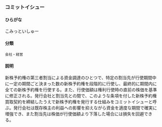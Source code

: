 <div style="display:none;">

## [あ行](securities-terms?id=あ行)
## [か行](securities-terms?id=か行)

</div>

### コミットイシュー

#### ひらがな

こみっといしゅー

#### 分類

`会社・経営`

#### 説明

新株予約権の第三者割当による資金調達のひとつで、特定の割当先が行使期間中に一定の期間ごと決まった数の新株予約権を段階的に行使し、最終的に期間内に全ての新株予約権を行使する。また、行使価額は権利行使時の直前の株価を基準に修正される。発行会社と割当先との間で、このような条項を付した新株予約権買取契約を締結したうえで新株予約権を発行する仕組みをコミットイシューと呼ぶ。発行会社は既存株主の利益への影響を抑えながら資金を適度な期間で確実に増強でき、また割当先は株価が行使価額より下落した場合には損失を回避できる。

<div style="display:none;">

## [さ行](securities-terms?id=さ行)
## [た行](securities-terms?id=た行)
## [な行](securities-terms?id=な行)
## [は行](securities-terms?id=は行)
## [ま行](securities-terms?id=ま行)
## [や行](securities-terms?id=や行)
## [ら行](securities-terms?id=ら行)
## [わ行](securities-terms?id=わ行)
## [英数字・記号](securities-terms?id=英数字・記号)

</div>

